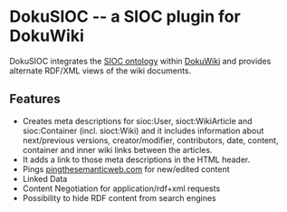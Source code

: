 # DokuSIOC -- a SIOC plugin for DokuWiki

DokuSIOC integrates the [SIOC ontology](http://sioc-project.org/ontology) within 
[DokuWiki](http://dokuwiki.org/) and provides alternate RDF/XML views of the wiki documents.


## Features

  * Creates meta descriptions for sioc:User, sioct:WikiArticle and
    sioc:Container (incl. sioct:Wiki) and it includes information about
    next/previous versions, creator/modifier, contributors, date, content,
    container and inner wiki links between the articles.
  * It adds a link to those meta descriptions in the HTML header.
  * Pings [pingthesemanticweb.com](http://pingthesemanticweb.com/) for new/edited content
  * Linked Data
  * Content Negotiation for application/rdf+xml requests
  * Possibility to hide RDF content from search engines

